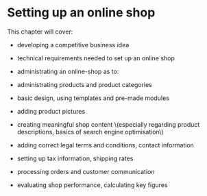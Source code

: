 # Setting up an online shop

This chapter will cover:

* developing a competitive business idea

* technical requirements needed to set up an online shop

* administrating an online-shop as to:

* administrating products and product categories

* basic design, using templates and pre-made modules

* adding product pictures

* creating meaningful shop content \\(especially regarding product descriptions, basics of search engine optimisation\\)

* adding correct legal terms and conditions, contact information

* setting up tax information, shipping rates

* processing orders and customer communication

* evaluating shop performance, calculating key figures


